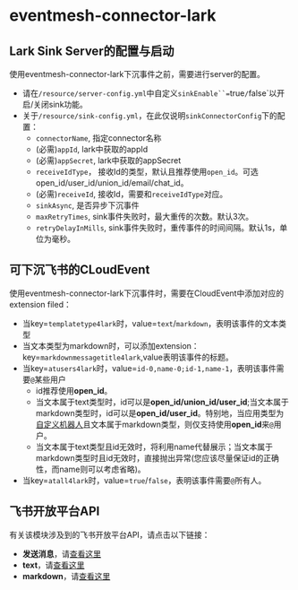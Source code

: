 # eventmesh-connector-lark

## Lark Sink Server的配置与启动

使用eventmesh-connector-lark下沉事件之前，需要进行server的配置。
- 请在`/resource/server-config.yml`中自定义`sinkEnable``=`true`/`false`以开启/关闭sink功能。
- 关于`/resource/sink-config.yml`，在此仅说明`sinkConnectorConfig`下的配置：
    - `connectorName`, 指定connector名称
    - (必需)`appId`, lark中获取的appId
    - (必需)`appSecret`, lark中获取的appSecret
    - `receiveIdType`， 接收Id的类型，默认且推荐使用`open_id`。可选open_id/user_id/union_id/email/chat_id。
    - (必需)`receiveId`, 接收Id，需要和`receiveIdType`对应。
    - `sinkAsync`, 是否异步下沉事件
    - `maxRetryTimes`, sink事件失败时，最大重传的次数。默认3次。
    - `retryDelayInMills`, sink事件失败时，重传事件的时间间隔。默认1s，单位为毫秒。


## 可下沉飞书的CLoudEvent

使用eventmesh-connector-lark下沉事件时，需要在CloudEvent中添加对应的extension filed：
- 当key=`templatetype4lark`时，value=`text`/`markdown`，表明该事件的文本类型
- 当文本类型为markdown时，可以添加extension：key=`markdownmessagetitle4lark`,value表明该事件的标题。
- 当key=`atusers4lark`时，value=`id-0,name-0;id-1,name-1`，表明该事件需要`@`某些用户
    - id推荐使用**open_id**。
    - 当文本属于text类型时，id可以是**open_id/union_id/user_id**;当文本属于markdown类型时，id可以是**open_id/user_id**。特别地，当应用类型为[自定义机器人](https://open.feishu.cn/document/ukTMukTMukTM/ucTM5YjL3ETO24yNxkjN)且文本属于markdown类型，则仅支持使用**open_id**来`@`用户。
    - 当文本属于text类型且id无效时，将利用name代替展示；当文本属于markdown类型时且id无效时，直接抛出异常(您应该尽量保证id的正确性，而name则可以考虑省略)。
- 当key=`atall4lark`时，value=`true`/`false`，表明该事件需要`@`所有人。


## 飞书开放平台API

有关该模块涉及到的飞书开放平台API，请点击以下链接：
- **发送消息**，请[查看这里](https://open.feishu.cn/document/server-docs/im-v1/message/create?appId=cli_a5e1bc31507ed00c)
- **text**，请[查看这里](https://open.feishu.cn/document/server-docs/im-v1/message-content-description/create_json#c9e08671)
- **markdown**，请[查看这里](https://open.feishu.cn/document/common-capabilities/message-card/message-cards-content/using-markdown-tags)